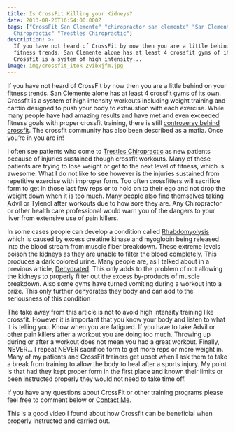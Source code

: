 ```yaml
---
title: Is CrossFit Killing your Kidneys?
date: 2013-08-26T16:54:00.000Z
tags: ["CrossFit San Clemente" "chiropractor san clemente" "San Clemente
  Chiropractic" "Trestles Chiropractic"]
description: >-
  If you have not heard of CrossFit by now then you are a little behind on your
  fitness trends. San Clemente alone has at least 4 crossfit gyms of its own.
  Crossfit is a system of high intensity...
image: img/crossfit_itok-2vibxjfm.jpg
---
```

If you have not heard of CrossFit by now then you are a little behind on your fitness trends. San Clemente alone has at least 4 crossfit gyms of its own. Crossfit is a system of high intensity workouts including weight training and cardio designed to push your body to exhaustion with each exercise. While many people have had amazing results and have met and even exceeded fitness goals with proper crossfit training, there is still[](http://www.livestrong.com/article/545200-the-fall-of-fitness/ "Controversy behind crossfit") [controversy behind crossfit](http://www.livestrong.com/article/545200-the-fall-of-fitness/ "Controversy behind crossfit"). The crossfit community has also been described as a mafia. Once you’re in you are in!

I often see patients who come to[](<>) [Trestles Chiropractic](../index.html "Trestles Chiropractic") as new patients because of injuries sustained though crossfit workouts. Many of these patients are trying to lose weight or get to the next level of fitness, which is awesome. What I do not like to see however is the injuries sustained from repetitive exercise with improper form. Too often crossfitters will sacrifice form to get in those last few reps or to hold on to their ego and not drop the weight down when it is too much. Many people also find themselves taking Advil or Tylenol after workouts due to how sore they are. Any Chiropractor or other health care professional would warn you of the dangers to your liver from extensive use of pain killers.

In some cases people can develop a condition called[](<>)[](http://www.nlm.nih.gov/medlineplus/ency/article/000473.htm "rhabdomyolysis") [Rhabdomyolysis](http://www.nlm.nih.gov/medlineplus/ency/article/000473.htm "rhabdomyolysis") which is caused by excess creatine kinase and myoglobin being released into the blood stream from muscle fiber breakdown. These extreme levels poison the kidneys as they are unable to filter the blood completely. This produces a dark colored urine. Many people are, as I talked about in a previous article,[](<>) [Dehydrated](http://www.trestleschiropractic.com/blog/are-you-choosing-death-h2o "dehydration"). This only adds to the problem of not allowing the kidneys to properly filter out the excess by-products of muscle breakdown. Also some gyms have turned vomiting during a workout into a prize. This only further dehydrates they body and can add to the seriousness of this condition

The take away from this article is not to avoid high intensity training like crossfit. However it is important that you know your body and listen to what it is telling you. Know when you are fatigued. If you have to take Advil or other pain killers after a workout you are doing too much. Throwing up during or after a workout does not mean you had a great workout. Finally, NEVER… I repeat NEVER sacrifice form to get more reps or more weight in. Many of my patients and CrossFit trainers get upset when I ask them to take a break from training to allow the body to heal after a sports injury. My point is that had they kept proper form in the first place and known their limits or been instructed properly they would not need to take time off.

If you have any questions about CrossFit or other training programs please feel free to comment below or [Contact Me](http://www.trestleschiropractic.com/contact-us "Contact Us").

This is a good video I found about how Crossfit can be beneficial when properly instructed and carried out.